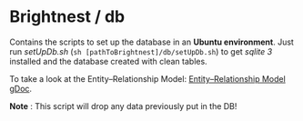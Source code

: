 Brightnest / db
==========

Contains the scripts to set up the database in an **Ubuntu environment**.
Just run *setUpDb.sh* (`sh [pathToBrightnest]/db/setUpDb.sh`) to get *sqlite 3* installed and the database created with clean tables.

To take a look at the Entity–Relationship Model: [Entity–Relationship Model gDoc](https://docs.google.com/drawings/d/1OwqbfFlFCeVXoyn874ne3d_TTE421CKfQZkEK0j4RuQ/edit?usp=sharing).

**Note** : This script will drop any data previously put in the DB!
